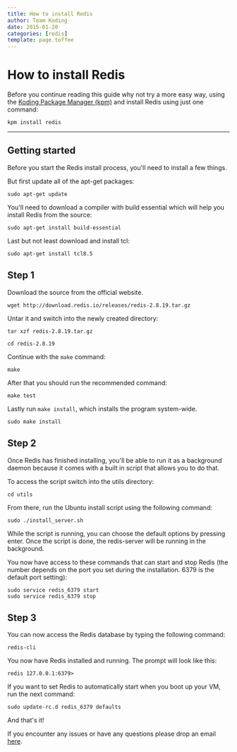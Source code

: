 ```yaml
---
title: How to install Redis
author: Team Koding
date: 2015-01-20
categories: [redis]
template: page.toffee
---
```


# How to install Redis

Before you continue reading this guide why not try a more easy way, using the [Koding Package Manager (kpm)](http://learn.koding.com/guides/getting-started-kpm/) and install Redis using just one command:

```
kpm install redis
```

***

## Getting started

Before you start the Redis install process, you'll need to install a few things.

But first update all of the apt-get packages:

```
sudo apt-get update
```

You'll need to download a compiler with build essential which will help you install Redis from the source:

```
sudo apt-get install build-essential
```

Last but not least download and install tcl:

```
sudo apt-get install tcl8.5
```

## Step 1

Download the source from the official website.

```
wget http://download.redis.io/releases/redis-2.8.19.tar.gz
```

Untar it and switch into the newly created directory:

```
tar xzf redis-2.8.19.tar.gz

cd redis-2.8.19
```

Continue with the `make` command:

```
make
```

After that you should run the recommended command:

```
make test
```

Lastly run `make install`, which installs the program system-wide.

```
sudo make install
```

## Step 2

Once Redis has finished installing, you'll be able to run it as a background daemon because it comes with a built in script that allows you to do that.

To access the script switch into the utils directory:

```
cd utils
```

From there, run the Ubuntu install script using the following command:

```
sudo ./install_server.sh
```

While the script is running, you can choose the default options by pressing enter. Once the script is done, the redis-server will be running in the background.

You now have access to these commands that can start and stop Redis (the number depends on the port you set during the installation. 6379 is the default port setting):

```
sudo service redis_6379 start
sudo service redis_6379 stop
```

## Step 3

You can now access the Redis database by typing the following command:

```
redis-cli
```

You now have Redis installed and running. The prompt will look like this:

```
redis 127.0.0.1:6379>
```

If you want to set Redis to automatically start when you boot up your VM, run the next command:

```
sudo update-rc.d redis_6379 defaults
```

And that's it!

If you encounter any issues or have any questions please drop an email [here](mailto:support@koding.com).